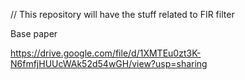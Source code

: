 // This repository will have the stuff related to FIR filter

Base paper

https://drive.google.com/file/d/1XMTEu0zt3K-N6fmfjHUUcWAk52d54wGH/view?usp=sharing
